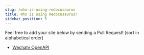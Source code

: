 ```yaml
---
slug: /who-is-using-redocusaurus
title: Who is using Redocusaurus?
sidebar_position: 5
---
```


Feel free to add your site below by sending a Pull Request! (sort in alphabetical order)

- [Wechaty OpenAPI](https://wechaty.js.org/docs/openapi/)
